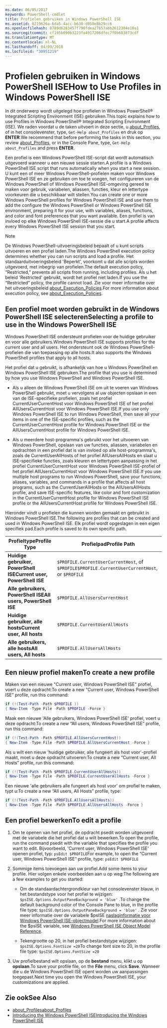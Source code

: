 ```yaml
---
ms.date: 06/05/2017
keywords: PowerShell-cmdlet
title: Profielen gebruiken in Windows PowerShell ISE
ms.assetid: 0219626a-6da5-4acc-b630-d058e8b29cc6
ms.openlocfilehash: 8789d6283457f790fdea27657abb2612304e10a1
ms.sourcegitcommit: cf195b090b3223fa4917206dfec7f0b603873cdf
ms.translationtype: MT
ms.contentlocale: nl-NL
ms.lasthandoff: 04/09/2018
ms.locfileid: "30951219"
---
```

# <a name="how-to-use-profiles-in-windows-powershell-ise"></a><span data-ttu-id="9245c-103">Profielen gebruiken in Windows PowerShell ISE</span><span class="sxs-lookup"><span data-stu-id="9245c-103">How to Use Profiles in Windows PowerShell ISE</span></span>

<span data-ttu-id="9245c-104">In dit onderwerp wordt uitgelegd hoe profielen in Windows PowerShell® Integrated Scripting Environment (ISE) gebruiken.</span><span class="sxs-lookup"><span data-stu-id="9245c-104">This topic explains how to use Profiles in Windows PowerShell® Integrated Scripting Environment (ISE).</span></span> <span data-ttu-id="9245c-105">We raden voordat u de taken uitvoert in deze sectie, u [about_Profiles](/powershell/module/microsoft.powershell.core/about/about_profiles), of in het consolevenster, type, `Get-Help about_Profiles` en druk op **ENTER**.</span><span class="sxs-lookup"><span data-stu-id="9245c-105">We recommend that before performing the tasks in this section, you review [about_Profiles](/powershell/module/microsoft.powershell.core/about/about_profiles), or in the Console Pane, type, `Get-Help about_Profiles` and press **ENTER**.</span></span>

<span data-ttu-id="9245c-106">Een profiel is een Windows PowerShell ISE-script dat wordt automatisch uitgevoerd wanneer u een nieuwe sessie starten.</span><span class="sxs-lookup"><span data-stu-id="9245c-106">A profile is a Windows PowerShell ISE script that runs automatically when you start a new session.</span></span>  <span data-ttu-id="9245c-107">U kunt een of meer Windows PowerShell-profielen maken voor Windows PowerShell ISE en ze gebruiken om toe te voegen, het configureren van de Windows PowerShell of Windows PowerShell ISE-omgeving gereed te maken voor gebruik, variabelen, aliassen, functies, kleur en lettertype voorkeuren die u beschikbaar wilt stellen.</span><span class="sxs-lookup"><span data-stu-id="9245c-107">You can create one or more Windows PowerShell profiles for Windows PowerShell ISE and use them to add the configure the Windows PowerShell or Windows PowerShell ISE environment, preparing it for your use, with variables, aliases, functions, and color and font preferences that you want available.</span></span> <span data-ttu-id="9245c-108">Een profiel is van invloed op elke Windows PowerShell ISE-sessie die u start.</span><span class="sxs-lookup"><span data-stu-id="9245c-108">A profile affects every Windows PowerShell ISE session that you start.</span></span>

> [!NOTE]
> <span data-ttu-id="9245c-109">De Windows PowerShell-uitvoeringsbeleid bepaalt of u kunt scripts uitvoeren en een profiel laden.</span><span class="sxs-lookup"><span data-stu-id="9245c-109">The Windows PowerShell execution policy determines whether you can run scripts and load a profile.</span></span> <span data-ttu-id="9245c-110">Het standaarduitvoeringsbeleid 'Beperkt', voorkomt u dat alle scripts worden uitgevoerd, met inbegrip van profielen.</span><span class="sxs-lookup"><span data-stu-id="9245c-110">The default execution policy, “Restricted,” prevents all scripts from running, including profiles.</span></span> <span data-ttu-id="9245c-111">Als u het beleid 'Restricted' gebruikt, wordt het profiel niet laden.</span><span class="sxs-lookup"><span data-stu-id="9245c-111">If you use the “Restricted” policy, the profile cannot load.</span></span> <span data-ttu-id="9245c-112">Zie voor meer informatie over het uitvoeringsbeleid [about_Execution_Policies](/powershell/module/microsoft.powershell.core/about/about_execution_policies).</span><span class="sxs-lookup"><span data-stu-id="9245c-112">For more information about execution policy, see [about_Execution_Policies](/powershell/module/microsoft.powershell.core/about/about_execution_policies).</span></span>

## <a name="selecting-a-profile-to-use-in-the-windows-powershell-ise"></a><span data-ttu-id="9245c-113">Een profiel moet worden gebruikt in de Windows PowerShell ISE selecteren</span><span class="sxs-lookup"><span data-stu-id="9245c-113">Selecting a profile to use in the Windows PowerShell ISE</span></span>

<span data-ttu-id="9245c-114">Windows PowerShell ISE ondersteunt profielen voor de huidige gebruiker en voor alle gebruikers.</span><span class="sxs-lookup"><span data-stu-id="9245c-114">Windows PowerShell ISE supports profiles for the current user and all users.</span></span> <span data-ttu-id="9245c-115">Het ondersteunt ook de Windows PowerShell-profielen die van toepassing op alle hosts.</span><span class="sxs-lookup"><span data-stu-id="9245c-115">It also supports the Windows PowerShell profiles that apply to all hosts.</span></span>

<span data-ttu-id="9245c-116">Het profiel dat u gebruikt, is afhankelijk van hoe u Windows PowerShell en Windows PowerShell ISE gebruiken.</span><span class="sxs-lookup"><span data-stu-id="9245c-116">The profile that you use is determined by how you use Windows PowerShell and Windows PowerShell ISE.</span></span>

- <span data-ttu-id="9245c-117">Als u alleen de Windows PowerShell ISE om uit te voeren van Windows PowerShell gebruikt, moet u vervolgens al uw objecten opslaan in een van de ISE-specifieke profielen, zoals het profiel CurrentUserCurrentHost voor Windows PowerShell ISE of het profiel AllUsersCurrentHost voor Windows PowerShell ISE.</span><span class="sxs-lookup"><span data-stu-id="9245c-117">If you use only Windows PowerShell ISE to run Windows PowerShell, then save all your items in one of the ISE-specific profiles, such as the CurrentUserCurrentHost profile for Windows PowerShell ISE or the AllUsersCurrentHost profile for Windows PowerShell ISE.</span></span>

- <span data-ttu-id="9245c-118">Als u meerdere host-programma's gebruikt voor het uitvoeren van Windows PowerShell, opslaan van uw functies, aliassen, variabelen en opdrachten in een profiel dat is van invloed op alle host-programma's, zoals de CurrentUserAllHosts of het profiel AllUsersAllHosts en slaat u ISE-specifieke functies, zoals kleuren en lettertypen aanpassing in het profiel CurrentUserCurrentHost voor Windows PowerShell ISE-profiel of het profiel AllUsersCurrentHost voor Windows PowerShell ISE.</span><span class="sxs-lookup"><span data-stu-id="9245c-118">If you use multiple host programs to run Windows PowerShell, save your functions, aliases, variables, and commands in a profile that affects all host programs, such as the CurrentUserAllHosts or the AllUsersAllHosts profile, and save ISE-specific features, like color and font customization in the CurrentUserCurrentHost profile for Windows PowerShell ISE profile or the AllUsersCurrentHost profile for Windows PowerShell ISE.</span></span>

<span data-ttu-id="9245c-119">Hieronder vindt u profielen die kunnen worden gemaakt en gebruikt in Windows PowerShell ISE.</span><span class="sxs-lookup"><span data-stu-id="9245c-119">The following are profiles that can be created and used in Windows PowerShell ISE.</span></span> <span data-ttu-id="9245c-120">Elk profiel wordt opgeslagen in een eigen specifiek pad.</span><span class="sxs-lookup"><span data-stu-id="9245c-120">Each profile is saved to its own specific path.</span></span>

| <span data-ttu-id="9245c-121">Profieltype</span><span class="sxs-lookup"><span data-stu-id="9245c-121">Profile Type</span></span> | <span data-ttu-id="9245c-122">Profielpad</span><span class="sxs-lookup"><span data-stu-id="9245c-122">Profile Path</span></span> |
| --- | --- |
| <span data-ttu-id="9245c-123">**Huidige gebruiker, PowerShell ISE**</span><span class="sxs-lookup"><span data-stu-id="9245c-123">**Current user, PowerShell ISE**</span></span>| <span data-ttu-id="9245c-124">`$PROFILE.CurrentUserCurrentHost`, of `$PROFILE`</span><span class="sxs-lookup"><span data-stu-id="9245c-124">`$PROFILE.CurrentUserCurrentHost`, or `$PROFILE`</span></span> |
| <span data-ttu-id="9245c-125">**Alle gebruikers, PowerShell ISE**</span><span class="sxs-lookup"><span data-stu-id="9245c-125">**All users, PowerShell ISE**</span></span>| `$PROFILE.AllUsersCurrentHost` |
| <span data-ttu-id="9245c-126">**Huidige gebruiker, alle hosts**</span><span class="sxs-lookup"><span data-stu-id="9245c-126">**Current user, All hosts**</span></span>| `$PROFILE.CurrentUserAllHosts` |
| <span data-ttu-id="9245c-127">**Alle gebruikers, alle hosts**</span><span class="sxs-lookup"><span data-stu-id="9245c-127">**All users, All hosts**</span></span> | `$PROFILE.AllUsersAllHosts` |

## <a name="to-create-a-new-profile"></a><span data-ttu-id="9245c-128">Een nieuw profiel maken</span><span class="sxs-lookup"><span data-stu-id="9245c-128">To create a new profile</span></span>

<span data-ttu-id="9245c-129">Maken van een nieuwe "Current user, Windows PowerShell ISE" profiel, voert u deze opdracht:</span><span class="sxs-lookup"><span data-stu-id="9245c-129">To create a new “Current user, Windows PowerShell ISE” profile, run this command:</span></span>

```powershell
if (!(Test-Path -Path $PROFILE ))
{ New-Item -Type File -Path $PROFILE -Force }
```

<span data-ttu-id="9245c-130">Maak een nieuwe 'Alle gebruikers, Windows PowerShell ISE' profiel, voert u deze opdracht:</span><span class="sxs-lookup"><span data-stu-id="9245c-130">To create a new “All users, Windows PowerShell ISE” profile, run this command:</span></span>

```powershell
if (!(Test-Path -Path $PROFILE.AllUsersCurrentHost))
{ New-Item -Type File -Path $PROFILE.AllUsersCurrentHost -Force }
```

<span data-ttu-id="9245c-131">Als u wilt een nieuw 'huidige gebruiker, alle fungeert als host voor'-profiel maakt, moet u deze opdracht uitvoeren:</span><span class="sxs-lookup"><span data-stu-id="9245c-131">To create a new “Current user, All Hosts” profile, run this command:</span></span>

```powershell
if (!(Test-Path -Path $PROFILE.CurrentUserAllHosts))
{ New-Item -Type File -Path $PROFILE.CurrentUserAllHosts -Force }
```

<span data-ttu-id="9245c-132">Een nieuwe 'alle gebruikers alle fungeert als host voor' om profiel te maken, typt u:</span><span class="sxs-lookup"><span data-stu-id="9245c-132">To create a new “All users, All Hosts” profile, type:</span></span>

```powershell
if (!(Test-Path -Path $PROFILE.AllUsersAllHosts))
{ New-Item -Type File -Path $PROFILE.AllUsersAllHosts -Force }
```

## <a name="to-edit-a-profile"></a><span data-ttu-id="9245c-133">Een profiel bewerken</span><span class="sxs-lookup"><span data-stu-id="9245c-133">To edit a profile</span></span>

1. <span data-ttu-id="9245c-134">Om te openen van het profiel, de opdracht psedit worden uitgevoerd met de variabele die het profiel dat u wilt bewerken.</span><span class="sxs-lookup"><span data-stu-id="9245c-134">To open the profile, run the command psedit with the variable that specifies the profile you want to edit.</span></span> <span data-ttu-id="9245c-135">Bijvoorbeeld, 'Current user, Windows PowerShell ISE' openen profiel, typ: `psEdit $PROFILE`</span><span class="sxs-lookup"><span data-stu-id="9245c-135">For example, to open the “Current user, Windows PowerShell ISE” profile, type: `psEdit $PROFILE`</span></span>

2. <span data-ttu-id="9245c-136">Sommige items toevoegen aan uw profiel.</span><span class="sxs-lookup"><span data-stu-id="9245c-136">Add some items to your profile.</span></span> <span data-ttu-id="9245c-137">Hier volgen enkele voorbeelden aan u op weg:</span><span class="sxs-lookup"><span data-stu-id="9245c-137">The following are a few examples to get you started:</span></span>

   - <span data-ttu-id="9245c-138">Om de standaardachtergrondkleur van het consolevenster blauw, in het bestandstype voor het profiel te wijzigen: `$psISE.Options.OutputPaneBackground = 'blue'` .</span><span class="sxs-lookup"><span data-stu-id="9245c-138">To change the default background color of the Console Pane to blue, in the profile file type: `$psISE.Options.OutputPaneBackground = 'blue'` .</span></span> <span data-ttu-id="9245c-139">Zie voor meer informatie over de variabele $psISE [naslaginformatie voor Windows PowerShell ISE-objectmodel](The-ISE-Object-Model-Hierarchy.md).</span><span class="sxs-lookup"><span data-stu-id="9245c-139">For more information about the $psISE variable, see [Windows PowerShell ISE Object Model Reference](The-ISE-Object-Model-Hierarchy.md).</span></span>

   - <span data-ttu-id="9245c-140">Tekengrootte op 20, in het profiel bestandstype wijzigen: `$psISE.Options.FontSize =20`</span><span class="sxs-lookup"><span data-stu-id="9245c-140">To change font size to 20, in the profile file type: `$psISE.Options.FontSize =20`</span></span>

3. <span data-ttu-id="9245c-141">Uw profielbestand wilt opslaan, op de **bestand** menu, klikt u op **opslaan**.</span><span class="sxs-lookup"><span data-stu-id="9245c-141">To save your profile file, on the **File** menu, click **Save**.</span></span> <span data-ttu-id="9245c-142">Wanneer die u de Windows PowerShell ISE opent worden uw aanpassingen toegepast.</span><span class="sxs-lookup"><span data-stu-id="9245c-142">Next time you open the Windows PowerShell ISE, your customizations are applied.</span></span>

## <a name="see-also"></a><span data-ttu-id="9245c-143">Zie ook</span><span class="sxs-lookup"><span data-stu-id="9245c-143">See Also</span></span>

- [<span data-ttu-id="9245c-144">about_Profiles</span><span class="sxs-lookup"><span data-stu-id="9245c-144">about_Profiles</span></span>](/powershell/module/microsoft.powershell.core/about/about_profiles)
- [<span data-ttu-id="9245c-145">Introducing the Windows PowerShell ISE</span><span class="sxs-lookup"><span data-stu-id="9245c-145">Introducing the Windows PowerShell ISE</span></span>](Introducing-the-Windows-PowerShell-ISE.md)